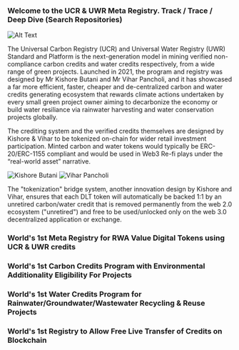 ### Welcome to the UCR & UWR Meta Registry.  Track / Trace / Deep Dive (Search Repositories)
 ![Alt Text](https://www.ucarbonregistry.io/images/frontend/images/logo.png)

The Universal Carbon Registry (UCR) and Universal Water Registry (UWR) Standard and Platform is the next-generation model in mining verified non-compliance carbon credits and water credits respectively, from a wide range of green projects. Launched in 2021, the program and registry was designed by Mr Kishore Butani and Mr Vihar Pancholi, and it has showcased a far more efficient, faster, cheaper and de-centralized carbon and water credits generating ecosystem that rewards climate actions undertaken by every small green project owner aiming to decarbonize the economy or build water resiliance via rainwater harvesting and water conservation projects globally.

The crediting system and the verified credits themselves are designed by Kishore & Vihar to be tokenized on-chain for wider retail investment participation.  Minted carbon and water tokens would typically be ERC-20/ERC-1155 compliant and would be used in Web3 Re-fi plays under the “real-world asset” narrative.

![Kishore Butani](https://www.ucarbonregistry.io/images/frontend/images/img_kishore.jpg)
![Vihar Pancholi](https://www.ucarbonregistry.io/images/frontend/images/img_vihar.jpg)

The "tokenization" bridge system, another innovation design by Kishore and Vihar, ensures that each DLT token will automatically be backed 1:1 by an unretired carbon/water credit that is removed permanently from the web 2.0 ecosystem ("unretired") and free to be used/unlocked only on the web 3.0 decentralized application or exchange.  

### World's 1st Meta Registry for RWA Value Digital Tokens using UCR & UWR credits 
### World's 1st Carbon Credits Program with Environmental Additionality Eligibility For Projects
### World's 1st Water Credits Program for Rainwater/Groundwater/Wastewater Recycling & Reuse Projects
### World's 1st Registry to Allow Free Live Transfer of Credits on Blockchain 

<!--
**ucarbonregistry/ucarbonregistry** is a ✨ _special_ ✨ repository because its `README.md` (this file) appears on your GitHub profile.

Here are some ideas to get you started:

- 🔭 I’m currently working on ...
- 🌱 I’m currently learning ...
- 👯 I’m looking to collaborate on ...
- 🤔 I’m looking for help with ...
- 💬 Ask me about ...
- 📫 How to reach me: ...
- 😄 Pronouns: ...
- ⚡ Fun fact: ...
-->

